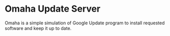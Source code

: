 # Omaha Update Server
Omaha is a simple simulation of Google Update program to install requested software and keep it up to date.
